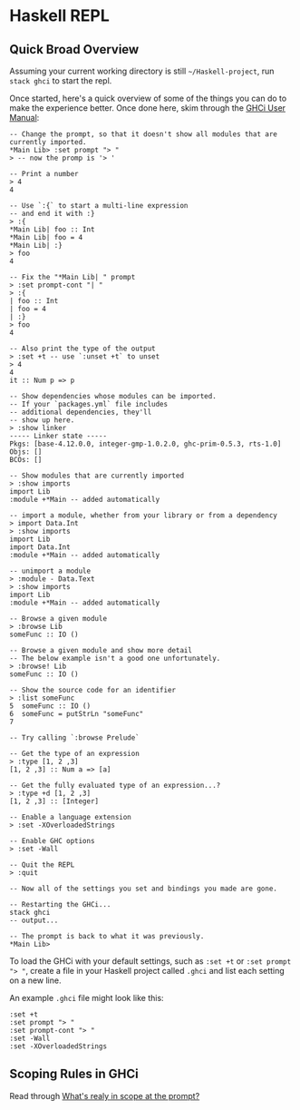 # Haskell REPL

## Quick Broad Overview

Assuming your current working directory is still `~/Haskell-project`, run `stack ghci` to start the repl.

Once started, here's a quick overview of some of the things you can do to make the experience better. Once done here, skim through the [GHCi User Manual](https://downloads.haskell.org/~ghc/latest/docs/html/users_guide/ghci.html):
```
-- Change the prompt, so that it doesn't show all modules that are currently imported.
*Main Lib> :set prompt "> "
> -- now the promp is '> '

-- Print a number
> 4
4

-- Use `:{` to start a multi-line expression
-- and end it with :}
> :{
*Main Lib| foo :: Int
*Main Lib| foo = 4
*Main Lib| :}
> foo
4

-- Fix the "*Main Lib| " prompt
> :set prompt-cont "| "
> :{
| foo :: Int
| foo = 4
| :}
> foo
4

-- Also print the type of the output
> :set +t -- use `:unset +t` to unset
> 4
4
it :: Num p => p

-- Show dependencies whose modules can be imported.
-- If your `packages.yml` file includes
-- additional dependencies, they'll
-- show up here.
> :show linker
----- Linker state -----
Pkgs: [base-4.12.0.0, integer-gmp-1.0.2.0, ghc-prim-0.5.3, rts-1.0]
Objs: []
BCOs: []

-- Show modules that are currently imported
> :show imports
import Lib
:module +*Main -- added automatically

-- import a module, whether from your library or from a dependency
> import Data.Int
> :show imports
import Lib
import Data.Int
:module +*Main -- added automatically

-- unimport a module
> :module - Data.Text
> :show imports
import Lib
:module +*Main -- added automatically

-- Browse a given module
> :browse Lib
someFunc :: IO ()

-- Browse a given module and show more detail
-- The below example isn't a good one unfortunately.
> :browse! Lib
someFunc :: IO ()

-- Show the source code for an identifier
> :list someFunc
5  someFunc :: IO ()
6  someFunc = putStrLn "someFunc"
7

-- Try calling `:browse Prelude`

-- Get the type of an expression
> :type [1, 2 ,3]
[1, 2 ,3] :: Num a => [a]

-- Get the fully evaluated type of an expression...?
> :type +d [1, 2 ,3]
[1, 2 ,3] :: [Integer]

-- Enable a language extension
> :set -XOverloadedStrings

-- Enable GHC options
> :set -Wall

-- Quit the REPL
> :quit

-- Now all of the settings you set and bindings you made are gone.

-- Restarting the GHCi...
stack ghci
-- output...

-- The prompt is back to what it was previously.
*Main Lib>
```
To load the GHCi with your default settings, such as `:set +t` or `:set prompt "> "`, create a file in your Haskell project called `.ghci` and list each setting on a new line.

An example `.ghci` file might look like this:
```
:set +t
:set prompt "> "
:set prompt-cont "> "
:set -Wall
:set -XOverloadedStrings
```

## Scoping Rules in GHCi

Read through [What's realy in scope at the prompt?](https://downloads.haskell.org/~ghc/latest/docs/html/users_guide/ghci.html#what-s-really-in-scope-at-the-prompt)
